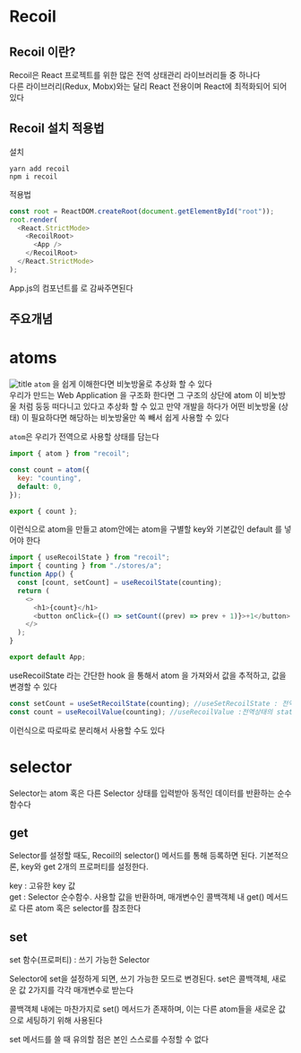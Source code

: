 # Recoil

## Recoil 이란?

Recoil은 React 프로젝트를 위한 많은 전역 상태관리 라이브러리들 중 하나다  
다른 라이브러리(Redux, Mobx)와는 달리 React 전용이며 React에 최적화되어 되어있다

## Recoil 설치 적용법

설치

```
yarn add recoil
npm i recoil
```

적용법

```js
const root = ReactDOM.createRoot(document.getElementById("root"));
root.render(
  <React.StrictMode>
    <RecoilRoot>
      <App />
    </RecoilRoot>
  </React.StrictMode>
);
```

App.js의 <App/>컴포넌트를 <RecoilRoot>로 감싸주면된다

## 주요개념

# atoms

![title](https://tech.osci.kr/wp-content/uploads/2022/06/3-1024x540.png)
`atom` 을 쉽게 이해한다면 비눗방울로 추상화 할 수 있다  
 우리가 만드는 Web Application 을 구조화 한다면 그 구조의 상단에 atom 이 비눗방울 처럼 둥둥 떠다니고 있다고 추상화 할 수 있고 만약 개발을 하다가 어떤 비눗방울 (상태) 이 필요하다면 해당하는 비눗방울만 쏙 빼서 쉽게 사용할 수 있다

`atom`은 우리가 전역으로 사용할 상태를 담는다

```js
import { atom } from "recoil";

const count = atom({
  key: "counting",
  default: 0,
});

export { count };
```

이런식으로 atom을 만들고 atom안에는 atom을 구별할 key와 기본값인 default 를 넣어야 한다

```js
import { useRecoilState } from "recoil";
import { counting } from "./stores/a";
function App() {
  const [count, setCount] = useRecoilState(counting);
  return (
    <>
      <h1>{count}</h1>
      <button onClick={() => setCount((prev) => prev + 1)}>+1</button>
    </>
  );
}

export default App;
```

useRecoilState 라는 간단한 hook 을 통해서 atom 을 가져와서 값을 추적하고, 값을 변경할 수 있다

```js
const setCount = useSetRecoilState(counting); //useSetRecoilState : 전역상태의 setter 함수만을 활용하기 위해 사용
const count = useRecoilValue(counting); //useRecoilValue :전역상태의 state 상태값만을 참조하기 위해 사용
```

이런식으로 따로따로 분리해서 사용할 수도 있다

# selector

Selector는 atom 혹은 다른 Selector 상태를 입력받아 동적인 데이터를 반환하는 순수함수다

## get

Selector를 설정할 때도, Recoil의 selector() 메서드를 통해 등록하면 된다. 기본적으론, key와 get 2개의 프로퍼티를 설정한다.

key : 고유한 key 값  
get : Selector 순수함수. 사용할 값을 반환하며, 매개변수인 콜백객체 내 get() 메서드로 다른 atom 혹은 selector를 참조한다

## set

set 함수(프로퍼티) : 쓰기 가능한 Selector

Selector에 set을 설정하게 되면, 쓰기 가능한 모드로 변경된다. set은 콜백객체, 새로운 값 2가지를 각각 매개변수로 받는다

콜백객체 내에는 마찬가지로 set() 메서드가 존재하며, 이는 다른 atom들을 새로운 값으로 세팅하기 위해 사용된다

set 메서드를 쓸 때 유의할 점은 본인 스스로를 수정할 수 없다
